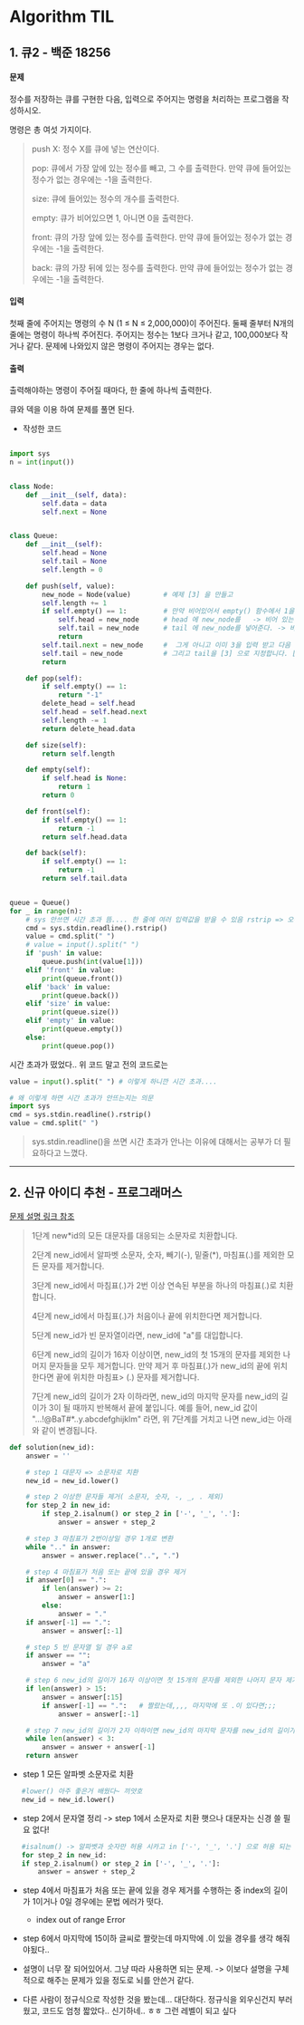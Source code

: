 # Algorithm TIL

## 1. 큐2 - 백준 18256

#### 문제

정수를 저장하는 큐를 구현한 다음, 입력으로 주어지는 명령을 처리하는 프로그램을 작성하시오.

명령은 총 여섯 가지이다.

> push X: 정수 X를 큐에 넣는 연산이다.
>
> pop: 큐에서 가장 앞에 있는 정수를 빼고, 그 수를 출력한다. 만약 큐에 들어있는 정수가 없는 경우에는 -1을 출력한다.
>
> size: 큐에 들어있는 정수의 개수를 출력한다.
>
> empty: 큐가 비어있으면 1, 아니면 0을 출력한다.
>
> front: 큐의 가장 앞에 있는 정수를 출력한다. 만약 큐에 들어있는 정수가 없는 경우에는 -1을 출력한다.
>
> back: 큐의 가장 뒤에 있는 정수를 출력한다. 만약 큐에 들어있는 정수가 없는 경우에는 -1을 출력한다.

#### 입력

첫째 줄에 주어지는 명령의 수 N (1 ≤ N ≤ 2,000,000)이 주어진다. 둘째 줄부터 N개의 줄에는 명령이 하나씩 주어진다. 주어지는 정수는 1보다 크거나 같고, 100,000보다 작거나 같다. 문제에 나와있지 않은 명령이 주어지는 경우는 없다.

#### 출력

출력해야하는 명령이 주어질 때마다, 한 줄에 하나씩 출력한다.

큐와 덱을 이용 하여 문제를 풀면 된다.

- 작성한 코드

```python

import sys
n = int(input())


class Node:
    def __init__(self, data):
        self.data = data
        self.next = None


class Queue:
    def __init__(self):
        self.head = None
        self.tail = None
        self.length = 0

    def push(self, value):
        new_node = Node(value)        # 예제 [3] 을 만들고
        self.length += 1
        if self.empty() == 1:         # 만약 비어있어서 empty() 함수에서 1을 리턴 받았으면,
            self.head = new_node      # head 에 new_node를   -> 비어 있는 상태에서 입력을 받았기 때문에 들어와도 head와 tail이 같은 곳을 보게 됨.
            self.tail = new_node      # tail 에 new_node를 넣어준다. -> 비어 있는 상태에서 입력을 받았기 때문에 들어와도 head와 tail이 같은 곳을 보게 됨.
            return
        self.tail.next = new_node     #  그게 아니고 이미 3을 입력 받고 다음 값으로 2를 집어넣으면!! 현재 tail 인 [2]의 다음을 [3] 으로 지정합니다.
        self.tail = new_node		  # 그리고 tail을 [3] 으로 지정합니다. [3] =>  [2] -> [3]
        return

    def pop(self):
        if self.empty() == 1:
            return "-1"
        delete_head = self.head
        self.head = self.head.next
        self.length -= 1
        return delete_head.data

    def size(self):
        return self.length

    def empty(self):
        if self.head is None:
            return 1
        return 0

    def front(self):
        if self.empty() == 1:
            return -1
        return self.head.data

    def back(self):
        if self.empty() == 1:
            return -1
        return self.tail.data


queue = Queue()
for _ in range(n):
    # sys 안쓰면 시간 초과 뜸.... 한 줄에 여러 입력값을 받을 수 있음 rstrip => 오른쪽 공백을 지움
    cmd = sys.stdin.readline().rstrip()
    value = cmd.split(" ")
    # value = input().split(" ")
    if 'push' in value:
        queue.push(int(value[1]))
    elif 'front' in value:
        print(queue.front())
    elif 'back' in value:
        print(queue.back())
    elif 'size' in value:
        print(queue.size())
    elif 'empty' in value:
        print(queue.empty())
    else:
        print(queue.pop())
```

시간 초과가 떴었다.. 위 코드 말고 전의 코드로는

```python
value = input().split(" ") # 이렇게 하니깐 시간 초과....

# 왜 이렇게 하면 시간 초과가 안뜨는지는 의문
import sys
cmd = sys.stdin.readline().rstrip()
value = cmd.split(" ")

```

> sys.stdin.readline()을 쓰면 시간 초과가 안나는 이유에 대해서는 공부가 더 필요하다고 느꼈다.

---

## 2. 신규 아이디 추천 - 프로그래머스

[문제 설명 링크 참조](https://programmers.co.kr/learn/courses/30/lessons/72410)

> 1단계 new\*id의 모든 대문자를 대응되는 소문자로 치환합니다.
>
> 2단계 new_id에서 알파벳 소문자, 숫자, 빼기(-), 밑줄(\*), 마침표(.)를 제외한 모든 문자를 제거합니다.
>
> 3단계 new_id에서 마침표(.)가 2번 이상 연속된 부분을 하나의 마침표(.)로 치환합니다.
>
> 4단계 new_id에서 마침표(.)가 처음이나 끝에 위치한다면 제거합니다.
>
> 5단계 new_id가 빈 문자열이라면, new_id에 "a"를 대입합니다.
>
> 6단계 new_id의 길이가 16자 이상이면, new_id의 첫 15개의 문자를 제외한 나머지 문자들을 모두 제거합니다. 만약 제거 후 마침표(.)가 new_id의 끝에 위치한다면 끝에 위치한 마침표> (.) 문자를 제거합니다.
>
> 7단계 new_id의 길이가 2자 이하라면, new_id의 마지막 문자를 new_id의 길이가 3이 될 때까지 반복해서 끝에 붙입니다.
> 예를 들어, new_id 값이 "...!@BaT#\*..y.abcdefghijklm" 라면, 위 7단계를 거치고 나면 new_id는 아래와 같이 변경됩니다.

```python
def solution(new_id):
    answer = ''

    # step 1 대문자 => 소문자로 치환
    new_id = new_id.lower()

    # step 2 이상한 문자들 제거( 소문자, 숫자, -, _, . 제외)
    for step_2 in new_id:
        if step_2.isalnum() or step_2 in ['-', '_', '.']:
            answer = answer + step_2

    # step 3 마침표가 2번이상일 경우 1개로 변환
    while ".." in answer:
        answer = answer.replace("..", ".")

    # step 4 마침표가 처음 또는 끝에 있을 경우 제거
    if answer[0] == ".":
        if len(answer) >= 2:
            answer = answer[1:]
        else:
            answer = "."
    if answer[-1] == ".":
        answer = answer[:-1]

    # step 5 빈 문자열 일 경우 a로
    if answer == "":
        answer = "a"

    # step 6 new_id의 길이가 16자 이상이면 첫 15개의 문자를 제외한 나머지 문자 제거
    if len(answer) > 15:
        answer = answer[:15]
        if answer[-1] == ".":   # 짤랐는데,,,, 마지막에 또 .이 있다면;;;
            answer = answer[:-1]

    # step 7 new_id의 길이가 2자 이하이면 new_id의 마지막 문자를 new_id의 길이가 3이 될 때까지 반복
    while len(answer) < 3:
        answer = answer + answer[-1]
    return answer
```

- step 1 모든 알파벳 소문자로 치환

```python
   #lower() 아주 좋은거 배웠다~ 끼얏호
   new_id = new_id.lower()
```

- step 2에서 문자열 정리 -> step 1에서 소문자로 치환 햇으나 대문자는 신경 쓸 필요 없다!

```python
   #isalnum() -> 알파벳과 숫자만 허용 시카고 in ['-', '_', '.'] 으로 허용 되는 문자만 허용
   for step_2 in new_id:
   if step_2.isalnum() or step_2 in ['-', '_', '.']:
       answer = answer + step_2
```

- step 4에서 마침표가 처음 또는 끝에 있을 경우 제거를 수행하는 중 index의 길이가 1이거나 0일 경우에는 문법 에러가 떳다.
  - index out of range Error
- step 6에서 마지막에 15이하 글씨로 짤랏는데 마지막에 .이 있을 경우를 생각 해줘야됬다..
- 설명이 너무 잘 되어있어서. 그냥 따라 사용하면 되는 문제. -> 이보다 설명을 구체적으로 해주는 문제가 있을 정도로 뇌를 안쓴거 같다.

- 다른 사람이 정규식으로 작성한 것을 봤는데... 대단하다. 정규식을 외우신건지 부러웠고, 코드도 엄청 짧았다.. 신기하네.. ㅎㅎ 그런 레벨이 되고 싶다
